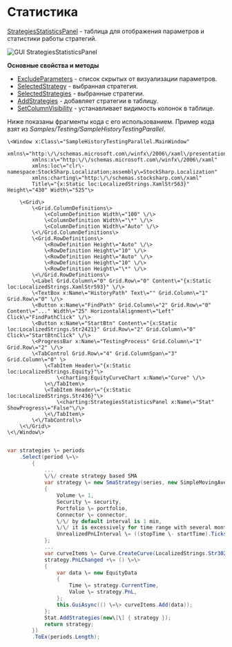 # Статистика

[StrategiesStatisticsPanel](../api/StockSharp.Xaml.StrategiesStatisticsPanel.html) \- таблица для отображения параметров и статистики работы стратегий. 

![GUI StrategiesStatisticsPanel](~/images/GUI_StrategiesStatisticsPanel.png)

**Основные свойства и методы**

- [ExcludeParameters](../api/StockSharp.Xaml.StrategiesStatisticsPanel.ExcludeParameters.html) \- список скрытых от визуализации параметров.
- [SelectedStrategy](../api/StockSharp.Xaml.StrategiesStatisticsPanel.SelectedStrategy.html) \- выбранная стратегия.
- [SelectedStrategies](../api/StockSharp.Xaml.StrategiesStatisticsPanel.SelectedStrategies.html) \- выбранные стратегии.
- [AddStrategies](../api/StockSharp.Xaml.StrategiesStatisticsPanel.AddStrategies.html) \- добавляет стратегии в таблицу.
- [SetColumnVisibility](../api/StockSharp.Xaml.StrategiesStatisticsPanel.SetColumnVisibility.html) \- устанавливает видимость колонок в таблице.

Ниже показаны фрагменты кода с его использованием. Пример кода взят из *Samples\/Testing\/SampleHistoryTestingParallel*. 

```xaml
\<Window x:Class\="SampleHistoryTestingParallel.MainWindow"
        xmlns\="http:\/\/schemas.microsoft.com\/winfx\/2006\/xaml\/presentation"
        xmlns:x\="http:\/\/schemas.microsoft.com\/winfx\/2006\/xaml"
        xmlns:loc\="clr\-namespace:StockSharp.Localization;assembly\=StockSharp.Localization"
        xmlns:charting\="http:\/\/schemas.stocksharp.com\/xaml"
        Title\="{x:Static loc:LocalizedStrings.XamlStr563}" Height\="430" Width\="525"\>
    
	\<Grid\>
		\<Grid.ColumnDefinitions\>
			\<ColumnDefinition Width\="100" \/\>
			\<ColumnDefinition Width\="\*" \/\>
			\<ColumnDefinition Width\="Auto" \/\>
		\<\/Grid.ColumnDefinitions\>
		\<Grid.RowDefinitions\>
			\<RowDefinition Height\="Auto" \/\>
			\<RowDefinition Height\="10" \/\>
			\<RowDefinition Height\="Auto" \/\>
			\<RowDefinition Height\="10" \/\>
			\<RowDefinition Height\="\*" \/\>
		\<\/Grid.RowDefinitions\>
		\<Label Grid.Column\="0" Grid.Row\="0" Content\="{x:Static loc:LocalizedStrings.XamlStr593}" \/\>
		\<TextBox x:Name\="HistoryPath" Text\="" Grid.Column\="1" Grid.Row\="0" \/\>
		\<Button x:Name\="FindPath" Grid.Column\="2" Grid.Row\="0" Content\="..." Width\="25" HorizontalAlignment\="Left" Click\="FindPathClick" \/\>
		\<Button x:Name\="StartBtn" Content\="{x:Static loc:LocalizedStrings.Str2421}" Grid.Row\="2" Grid.Column\="0" Click\="StartBtnClick" \/\>
		\<ProgressBar x:Name\="TestingProcess" Grid.Column\="1" Grid.Row\="2" \/\>
        \<TabControl Grid.Row\="4" Grid.ColumnSpan\="3" Grid.Column\="0" \>
            \<TabItem Header\="{x:Static loc:LocalizedStrings.Equity}"\>
                \<charting:EquityCurveChart x:Name\="Curve" \/\>
            \<\/TabItem\>
            \<TabItem Header\="{x:Static loc:LocalizedStrings.Str436}"\>
                \<charting:StrategiesStatisticsPanel x:Name\="Stat" ShowProgress\="False"\/\>
            \<\/TabItem\>
        \<\/TabControl\>
	\<\/Grid\>
\<\/Window\>
	  				
```
```cs
var strategies \= periods
	.Select(period \=\>
		{
			...
			\/\/ create strategy based SMA
			var strategy \= new SmaStrategy(series, new SimpleMovingAverage { Length \= period.Item1 }, new SimpleMovingAverage { Length \= period.Item2 })
			{
				Volume \= 1,
				Security \= security,
				Portfolio \= portfolio,
				Connector \= connector,
				\/\/ by default interval is 1 min,
				\/\/ it is excessively for time range with several months
				UnrealizedPnLInterval \= ((stopTime \- startTime).Ticks \/ 1000).To\<TimeSpan\>()
			};
			...
			var curveItems \= Curve.CreateCurve(LocalizedStrings.Str3026Params.Put(period.Item1, period.Item2), period.Item3, ChartIndicatorDrawStyles.Line);
			strategy.PnLChanged +\= () \=\>
			{
				var data \= new EquityData
				{
					Time \= strategy.CurrentTime,
					Value \= strategy.PnL,
				};
				this.GuiAsync(() \=\> curveItems.Add(data));
			};
			Stat.AddStrategies(new\[\] { strategy });
			return strategy;
		})
		.ToEx(periods.Length);
              		
	  				
```
